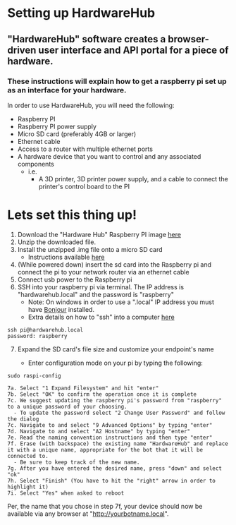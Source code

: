 # Setting up HardwareHub
## "HardwareHub" software creates a browser-driven user interface and API portal for a piece of hardware.
### These instructions will explain how to get a raspberry pi set up as an interface for your hardware.

In order to use HardwareHub, you will need the following:
 - Raspberry PI
 - Raspberry PI power supply
 - Micro SD card (preferably 4GB or larger)
 - Ethernet cable
 - Access to a router with multiple ethernet ports
 - A hardware device that you want to control and any associated components
   - i.e.  
     - A 3D printer, 3D printer power supply, and a cable to connect the printer's control board to the PI  

# Lets set this thing up!

1. Download the "Hardware Hub" Raspberry PI image [here](http://www.zonbo.com)
2. Unzip the downloaded file.
3. Install the unzipped .img file onto a micro SD card  
    - Instructions available [here](https://www.raspberrypi.org/documentation/installation/installing-images/README.md)
4. (While powered down) insert the sd card into the Raspberry pi and connect the pi to your network router via an ethernet cable  
5. Connect usb power to the Raspberry pi
6. SSH into your raspberry pi via terminal. The IP address is "hardwarehub.local" and the password is "raspberry" 
    - Note: On windows in order to use a ".local" IP address you must have [Bonjour](https://support.apple.com/kb/DL999?viewlocale=en_US&locale=en_US) installed.
    - Extra details on how to "ssh" into a computer [here](https://www.raspberrypi.org/documentation/remote-access/ssh/)
```
ssh pi@hardwarehub.local
password: raspberry
```
7. Expand the SD card's file size and customize your endpoint's name

    - Enter configuration mode on your pi by typing the following:
```
sudo raspi-config
```
    7a. Select "1 Expand Filesystem" and hit "enter"
    7b. Select "OK" to confirm the operation once it is complete
    7c. We suggest updating the raspberry pi's password from "raspberry" to a unique password of your choosing.
      - To update the password select "2 Change User Password" and follow the dialog
    7c. Navigate to and select "9 Advanced Options" by typing "enter"
    7d. Navigate to and select "A2 Hostname" by typing "enter"
    7e. Read the naming convention instructions and then type "enter"
    7f. Erase (with backspace) the existing name "HardwareHub" and replace it with a unique name, appropriate for the bot that it will be connected to.
      - Be sure to keep track of the new name.
    7g. After you have entered the desired name, press "down" and select "ok"
    7h. Select "Finish" (You have to hit the "right" arrow in order to highlight it)
    7i. Select "Yes" when asked to reboot

Per, the name that you chose in step 7f, your device should now be available via any browser at "http://yourbotname.local".